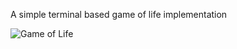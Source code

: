 A simple terminal based game of life implementation

![Game of Life](https://github.com/user-attachments/assets/d9c1db12-30e6-4aa3-9489-e10883c3e21e)
